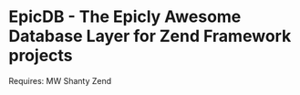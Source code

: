 EpicDB - The Epicly Awesome Database Layer for Zend Framework projects
========

Requires: MW Shanty Zend
